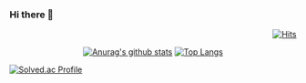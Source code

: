 ### Hi there 👋

<!--
**ssj9398/ssj9398** is a ✨ _special_ ✨ repository because its `README.md` (this file) appears on your GitHub profile.-->

<!--방문자 -->
<div align = right>

[![Hits](https://hits.seeyoufarm.com/api/count/incr/badge.svg?url=https%3A%2F%2Fgithub.com%2Fssj9398&count_bg=%2379C83D&title_bg=%23555555&icon=&icon_color=%23E7E7E7&title=hits&edge_flat=false)](https://hits.seeyoufarm.com)
</div>

<div align = center>
  
[![Anurag's github stats](https://github-readme-stats.vercel.app/api?username=ssj9398&theme=merko)](https://github.com/anuraghazra/github-readme-stats)
  [![Top Langs](https://github-readme-stats.vercel.app/api/top-langs/?username=ssj9398&layout=compact&theme=merko)](https://github.com/anuraghazra/github-readme-stats)
</div>

[![Solved.ac Profile](http://mazassumnida.wtf/api/v2/generate_badge?boj=alice0923)](https://solved.ac/alice0923/)

<!--START_SECTION:waka-->
  <!--END_SECTION:waka-->

<!-- MOST LANGUAGES 
<p align = center>
  
[![Top Langs](https://github-readme-stats.vercel.app/api/top-langs/?username=ssj9398&layout=compact)](https://github.com/anuraghazra/github-readme-stats)
</p>
-->


<!--이메일 
<p align = right>
[![Gmail Badge](https://img.shields.io/badge/Gmail-d14836?style=flat-square&logo=Gmail&logoColor=white&link=mailto:sjs939883@gmail.com)](mailto:sjs939883@gmail.com)
</p>
-->
<!--
Here are some ideas to get you started:

- 🔭 I’m currently working on ...
- 🌱 I’m currently learning ...
- 👯 I’m looking to collaborate on ...
- 🤔 I’m looking for help with ...
- 💬 Ask me about ...
- 📫 How to reach me: ...
- 😄 Pronouns: ...
- ⚡ Fun fact: ...
-->
